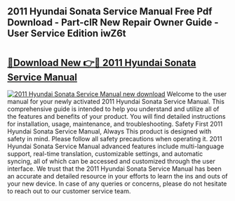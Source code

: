 ## 2011 Hyundai Sonata Service Manual Free Pdf Download - Part-cIR New Repair Owner Guide - User Service Edition iwZ6t

# <h2><a href="http://bc23879.oget.top/?id=2011+Hyundai+Sonata+Service+Manual">🔗Download New 👉🔴 2011 Hyundai Sonata Service Manual</a></h2>

[![2011 Hyundai Sonata Service Manual new download](https://i.imgur.com/5g1atiW.png)](http://bc23879.oget.top/?id=2011+Hyundai+Sonata+Service+Manual)
Welcome to the user manual for your newly activated 2011 Hyundai Sonata Service Manual. This comprehensive guide is intended to help you understand and utilize all of the features and benefits of your product. You will find detailed instructions for installation, usage, maintenance, and troubleshooting. Safety First 2011 Hyundai Sonata Service Manual, Always This product is designed with safety in mind. Please follow all safety precautions when operating it. 2011 Hyundai Sonata Service Manual advanced features include multi-language support, real-time translation, customizable settings, and automatic syncing, all of which can be accessed and customized through the user interface. We trust that the 2011 Hyundai Sonata Service Manual has been an accurate and detailed resource in your efforts to learn the ins and outs of your new device. In case of any queries or concerns, please do not hesitate to reach out to our customer service team.
